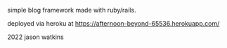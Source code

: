 simple blog framework made with ruby/rails.

deployed via heroku at https://afternoon-beyond-65536.herokuapp.com/

2022 jason watkins
